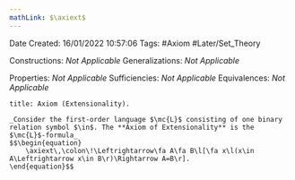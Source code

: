 ```yaml
---
mathLink: $\axiext$
---
```


<div class="topSpace"></div>

Date Created: 16/01/2022 10:57:06
Tags: #Axiom #Later/Set_Theory

Constructions: _Not Applicable_
Generalizations: _Not Applicable_

Properties: _Not Applicable_
Sufficiencies: _Not Applicable_
Equivalences: _Not Applicable_

``` ad-Axiom
title: Axiom (Extensionality).

_Consider the first-order language $\mc{L}$ consisting of one binary relation symbol $\in$. The **Axiom of Extensionality** is the $\mc{L}$-formula_
$$\begin{equation}
    \axiext\,\colon\!\Leftrightarrow\fa A\fa B\l[\fa x\l(x\in A\Leftrightarrow x\in B\r)\Rightarrow A=B\r].
\end{equation}$$

```
